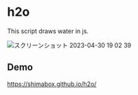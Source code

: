 # h2o
This script draws water in js.

![スクリーンショット 2023-04-30 19 02 39](https://user-images.githubusercontent.com/2285196/235347304-c67e82d0-2bd9-4770-9a79-18e4b432102e.png)

## Demo

https://shimabox.github.io/h2o/
